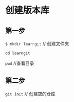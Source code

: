 # 创建版本库
## 第一步
  `$ mkdir learngit` // 创建文件夹

  `cd learngit`

  `pwd`   //查看目录
  ## 第二步
`git init`  // 创建空的仓库
